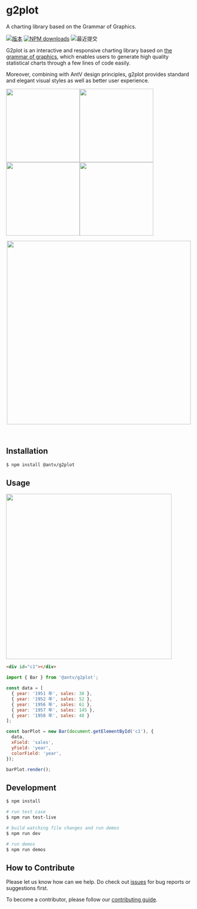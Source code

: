 # g2plot 

A charting library based on the Grammar of Graphics.


[![版本](https://badgen.net/npm/v/@antv/g2plot)](https://www.npmjs.com/@antv/g2plot)
[![NPM downloads](http://img.shields.io/npm/dm/@antv/g2plot.svg)](http://npmjs.com/@antv/g2plot)
![最近提交](https://badgen.net/github/last-commit/antvis/g2plot)


G2plot is an interactive and responsive charting library based on [the grammar of graphics](https://github.com/antvis/g2), which enables users to generate high quality statistical charts through a few lines of code easily.

Moreover, combining with AntV design principles, g2plot provides standard and elegant visual styles as well as better user experience.

<img src="https://gw.alipayobjects.com/mdn/rms_d314dd/afts/img/A*MjhQQLsbWeQAAAAAAAAAAABkARQnAQ" width="200"><img src="https://gw.alipayobjects.com/mdn/rms_d314dd/afts/img/A*CkSoSpPfWQMAAAAAAAAAAABkARQnAQ" width="200"><img src="https://gw.alipayobjects.com/mdn/rms_d314dd/afts/img/A*ZYmtSqcNDtkAAAAAAAAAAABkARQnAQ" width="200"><img src="https://gw.alipayobjects.com/mdn/rms_d314dd/afts/img/A*gV_JQZVbDWAAAAAAAAAAAABkARQnAQ" width="200">
<br/>
<p align="center"><img src="https://gw.alipayobjects.com/mdn/rms_d314dd/afts/img/A*mkcRToWJGlIAAAAAAAAAAABkARQnAQ" width="500"></p>
<br/>

## Installation

```bash
$ npm install @antv/g2plot
```

## Usage

<img src="https://gw.alipayobjects.com/mdn/rms_d314dd/afts/img/A*37siRJftYDIAAAAAAAAAAABkARQnAQ" width="450">

```html
<div id="c1"></div>
```

```js
import { Bar } from '@antv/g2plot';

const data = [
  { year: '1951 年', sales: 38 },
  { year: '1952 年', sales: 52 },
  { year: '1956 年', sales: 61 },
  { year: '1957 年', sales: 145 },
  { year: '1958 年', sales: 48 }
];

const barPlot = new Bar(document.getElementById('c1'), {
  data,
  xField: 'sales',
  yField: 'year',
  colorField: 'year',
});

barPlot.render();
```

## Development

```bash
$ npm install

# run test case
$ npm run test-live

# build watching file changes and run demos
$ npm run dev

# run demos
$ npm run demos
```

## How to Contribute

Please let us know how can we help. Do check out [issues](https://github.com/antvis/g2plot/issues) for bug reports or suggestions first.

To become a contributor, please follow our [contributing guide](https://github.com/antvis/g2plot/blob/master/CONTRIBUTING.md).



